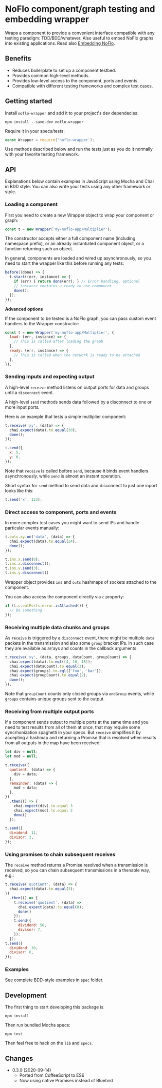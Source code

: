 NoFlo component/graph testing and embedding wrapper
============

Wraps a component to provide a convenient interface compatible with any testing paradigm: TDD/BDD/whatever. Also useful to embed NoFlo graphs into existing applications. Read also [Embedding NoFlo](https://noflojs.org/documentation/embedding/).

## Benefits

* Reduces boilerplate to set up a component testbed.
* Provides common high-level methods.
* Provides low-level access to the component, ports and events.
* Compatible with different testing frameworks and complex test cases.

## Getting started

Install `noflo-wrapper` and add it to your project's dev dependecies:

```
npm install --save-dev noflo-wrapper
```

Require it in your specs/tests:

```javascript
const Wrapper = require('noflo-wrapper');
```

Use methods described below and run the tests just as you do it normally with your favorite testing framework.

## API

Explanations below contain examples in JavaScript using Mocha and Chai in BDD style. You can also write your tests using any other framework or style.

### Loading a component

First you need to create a new Wrapper object to wrap your component or graph:

```javascript
const t = new Wrapper('my-noflo-app/Multiplier');
```

The constructor accepts either a full component name (including namespace prefix), or an already instantiated component object, or a function returning such an object.

In general, components are loaded and wired up asynchronously, so you need to start the wrapper like this before running any tests:

```javascript
before((done) => {
  t.start((err, instance) => {
    if (err) { return done(err); } // Error handling, optional
    // instance contains a ready to use component
    done();
  });
});
```

**Advanced options**

If the component to be tested is a NoFlo graph, you can pass custom event handlers to the Wrapper constructor:

```javascript
const t = new Wrapper('my-noflo-app/Multiplier', {
  load: (err, instance) => {
    // This is called after loading the graph
  },
  ready: (err, instance) => {
    // This is called when the network is ready to be attached
  },
});
```

### Sending inputs and expecting output

A high-level `receive` method listens on output ports for data and groups until a `disconnect` event.

A high-level `send` methods sends data followed by a disconnect to one or more input ports.

Here is an example that tests a simple multiplier component:

```javascript
t.receive('xy', (data) => {
  chai.expect(data).to.equal(30);
  done();
});

t.send({
  x: 5,
  y: 6,
});
```

Note that `receive` is called before `send`, because it binds event handlers asynchronously, while `send` is almost an instant operation.

Short syntax for `send` method to send data and disconnect to just one inport looks like this:

```javascript
t.send('x', 123);
```

### Direct access to component, ports and events

In more complex test cases you might want to send IPs and handle particular events manually:

```javascript
t.outs.xy.on('data', (data) => {
  chai.expect(data).to.equal(24);
  done();
});

t.ins.x.send(8);
t.ins.x.disconnect();
t.ins.y.send(3);
t.ins.y.disconnect()
```

Wrapper object provides `ins` and `outs` hashmaps of sockets attached to the component.

You can also access the component directly via `c` property:

```javascript
if (t.c.outPorts.error.isAttached()) {
  // Do something
});
```

### Receiving multiple data chunks and groups

As `receive` is triggered by a `disconnect` event, there might be multiple `data` packets in the transmission and also some `group` bracket IPs. In such case they are available as arrays and counts in the callback arguments:

```javascript
t.receive('xy', (data, groups, dataCount, groupCount) => {
  chai.expect(data).to.eql([4, 10, 18]);
  chai.expect(dataCount).to.equal(3);
  chai.expect(groups).to.eql(['foo', 'bar']);
  chai.expect(groupCount).to.equal(2);
  done();
});
```

Note that `groupCount` counts only closed groups via `endGroup` events, while `groups` contains unique groups sent to the output.

### Receiving from multiple output ports

If a component sends output to multiple ports at the same time and you need to test results from all of them at once, that may require some syncrhonization spaghetti in your specs. But `receive` simplifies it by accepting a hashmap and returning a Promise that is resolved when results from all outputs in the map have been received:

```javascript
let div = null;
let mod = null;

t.receive({
  quotient: (data) => {
    div = data;
  },
  remainder: (data) => {
    mod = data;
  },
})
  .then(() => {
    chai.expect(div).to.equal 3
    chai.expect(mod).to.equal 2
    done()
  });

t.send({
  dividend: 11,
  divisor: 3,
});
```

### Using promises to chain subsequent receives

The `receive` method returns a Promise resolved when a transmission is received, so you can chain subsequent transmissions in a thenable way, e.g.:

```javascript
t.receive('quotient', (data) => {
  chai.expect(data).to.equal(5);
})
  .then(() => {
    t.receive('quotient', (data) =>
      chai.expect(data).to.equal(8);
      done()
    });
    t.send({
      dividend: 56,
      divisor: 7,
    });
  });
t.send({
  dividend: 30,
  divisor: 6,
});
```

### Examples

See complete BDD-style examples in `spec` folder.

## Development

The first thing to start developing this package is:

```
npm install
```

Then run bundled Mocha specs:

```
npm test
```

Then feel free to hack on the `lib` and `specs`.

## Changes

* 0.3.0 (2020-09-14)
  - Ported from CoffeeScript to ES6
  - Now using native Promises instead of Bluebird
